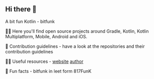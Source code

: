 ## Hi there 👋

A bit fun Kotlin - bitfunk

🙋‍♀️ Here you'll find open source projects around Gradle, Kotlin, Kotlin Multiplatform, Mobile, Android and iOS.

🌈 Contribution guidelines - have a look at the repositories and their contribution guidelines

👩‍💻 Useful resources - [website](https://bitfunk.eu/) [author](https://wolfmontwe.com/)

🍿 Fun facts - bitfunk in leet form 817FunK
